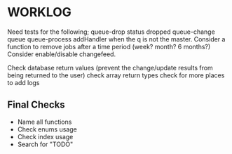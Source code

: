 # WORKLOG

Need tests for the following;
queue-drop status dropped
queue-change
queue
queue-process addHandler when the q is not the master.
Consider a function to remove jobs after a time period (week? month? 6 months?)
Consider enable/disable changefeed.

Check database return values (prevent the change/update results from being returned to the user)
check array return types
check for more places to add logs

## Final Checks

-   Name all functions
-   Check enums usage
-   Check index usage
-   Search for "TODO"
